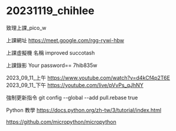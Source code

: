 # 20231119_chihlee
致理上課_pico_w

上課網址
https://meet.google.com/rgg-rywi-hbw

上課虛擬機 名稱
improved succotash


上課錄影  Your password== 7hib835w

2023_09_11_上午 https://www.youtube.com/watch?v=d4kCf4p2T6E
2023_09_11_下午 https://youtube.com/live/pVvPs_qJhNY

強制更新指令
git config --global --add pull.rebase true

Python 教學
https://docs.python.org/zh-tw/3/tutorial/index.html

https://github.com/micropython/micropython
